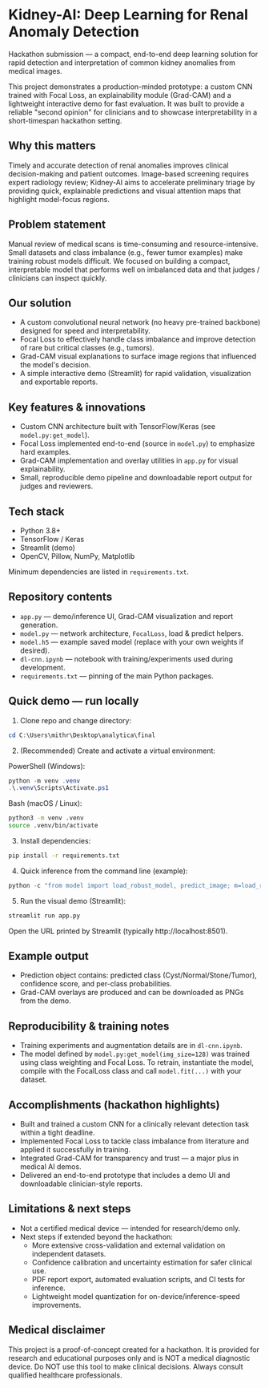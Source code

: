 # Kidney-AI: Deep Learning for Renal Anomaly Detection

Hackathon submission — a compact, end-to-end deep learning solution for rapid detection and interpretation of common kidney anomalies from medical images.

This project demonstrates a production-minded prototype: a custom CNN trained with Focal Loss, an explainability module (Grad-CAM) and a lightweight interactive demo for fast evaluation. It was built to provide a reliable "second opinion" for clinicians and to showcase interpretability in a short-timespan hackathon setting.

## Why this matters
Timely and accurate detection of renal anomalies improves clinical decision-making and patient outcomes. Image-based screening requires expert radiology review; Kidney-AI aims to accelerate preliminary triage by providing quick, explainable predictions and visual attention maps that highlight model-focus regions.

## Problem statement
Manual review of medical scans is time-consuming and resource-intensive. Small datasets and class imbalance (e.g., fewer tumor examples) make training robust models difficult. We focused on building a compact, interpretable model that performs well on imbalanced data and that judges / clinicians can inspect quickly.

## Our solution
- A custom convolutional neural network (no heavy pre-trained backbone) designed for speed and interpretability.
- Focal Loss to effectively handle class imbalance and improve detection of rare but critical classes (e.g., tumors).
- Grad-CAM visual explanations to surface image regions that influenced the model's decision.
- A simple interactive demo (Streamlit) for rapid validation, visualization and exportable reports.

## Key features & innovations
- Custom CNN architecture built with TensorFlow/Keras (see `model.py:get_model`).
- Focal Loss implemented end-to-end (source in `model.py`) to emphasize hard examples.
- Grad-CAM implementation and overlay utilities in `app.py` for visual explainability.
- Small, reproducible demo pipeline and downloadable report output for judges and reviewers.

## Tech stack
- Python 3.8+
- TensorFlow / Keras
- Streamlit (demo)
- OpenCV, Pillow, NumPy, Matplotlib

Minimum dependencies are listed in `requirements.txt`.

## Repository contents
- `app.py` — demo/inference UI, Grad-CAM visualization and report generation.
- `model.py` — network architecture, `FocalLoss`, load & predict helpers.
- `model.h5` — example saved model (replace with your own weights if desired).
- `dl-cnn.ipynb` — notebook with training/experiments used during development.
- `requirements.txt` — pinning of the main Python packages.

## Quick demo — run locally
1. Clone repo and change directory:

```powershell
cd C:\Users\mithr\Desktop\analytica\final
```

2. (Recommended) Create and activate a virtual environment:

PowerShell (Windows):
```powershell
python -m venv .venv
.\.venv\Scripts\Activate.ps1
```

Bash (macOS / Linux):
```bash
python3 -m venv .venv
source .venv/bin/activate
```

3. Install dependencies:

```bash
pip install -r requirements.txt
```

4. Quick inference from the command line (example):

```powershell
python -c "from model import load_robust_model, predict_image; m=load_robust_model('model.h5'); print(predict_image(m,'example.jpg'))"
```

5. Run the visual demo (Streamlit):

```bash
streamlit run app.py
```

Open the URL printed by Streamlit (typically http://localhost:8501).

## Example output
- Prediction object contains: predicted class (Cyst/Normal/Stone/Tumor), confidence score, and per-class probabilities.
- Grad-CAM overlays are produced and can be downloaded as PNGs from the demo.

## Reproducibility & training notes
- Training experiments and augmentation details are in `dl-cnn.ipynb`.
- The model defined by `model.py:get_model(img_size=128)` was trained using class weighting and Focal Loss. To retrain, instantiate the model, compile with the FocalLoss class and call `model.fit(...)` with your dataset.

## Accomplishments (hackathon highlights)
- Built and trained a custom CNN for a clinically relevant detection task within a tight deadline.
- Implemented Focal Loss to tackle class imbalance from literature and applied it successfully in training.
- Integrated Grad-CAM for transparency and trust — a major plus in medical AI demos.
- Delivered an end-to-end prototype that includes a demo UI and downloadable clinician-style reports.

## Limitations & next steps
- Not a certified medical device — intended for research/demo only.
- Next steps if extended beyond the hackathon:
	- More extensive cross-validation and external validation on independent datasets.
	- Confidence calibration and uncertainty estimation for safer clinical use.
	- PDF report export, automated evaluation scripts, and CI tests for inference.
	- Lightweight model quantization for on-device/inference-speed improvements.

## Medical disclaimer
This project is a proof-of-concept created for a hackathon. It is provided for research and educational purposes only and is NOT a medical diagnostic device. Do NOT use this tool to make clinical decisions. Always consult qualified healthcare professionals.



